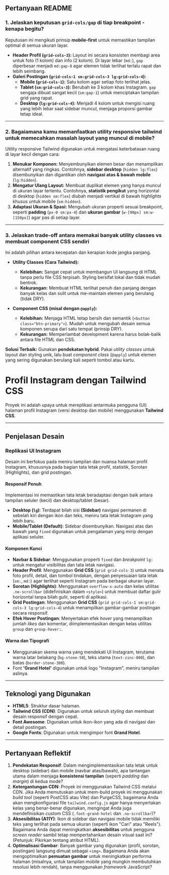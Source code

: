## Pertanyaan README

### 1. Jelaskan keputusan `grid-cols/gap` di tiap breakpoint - kenapa begitu?

Keputusan ini mengikuti prinsip **mobile-first** untuk memastikan tampilan optimal di semua ukuran layar.

* **Header Profil (`grid-cols-3`):** Layout ini secara konsisten membagi area untuk foto (1 kolom) dan info (2 kolom). Di layar lebar (`md:`), `gap` diperbesar menjadi `md:gap-8` agar elemen tidak terlihat terlalu rapat dan lebih seimbang.
* **Galeri Postingan (`grid-cols-1 sm:grid-cols-3 lg:grid-cols-4`):**
    * **Mobile (`grid-cols-1`):** Satu kolom agar setiap foto terlihat jelas.
    * **Tablet (`sm:grid-cols-3`):** Berubah ke 3 kolom khas Instagram. `gap` sengaja dibuat sangat kecil (`sm:gap-1`) untuk menciptakan tampilan grid yang rapat.
    * **Desktop (`lg:grid-cols-4`):** Menjadi 4 kolom untuk mengisi ruang yang lebih lebar saat sidebar muncul, menjaga proporsi gambar tetap ideal.

---

### 2. Bagaiamana kamu memanfaatkan utility responsive tailwind untuk memecahkan masalah layout yang muncul di mobile?

Utility responsive Tailwind digunakan untuk mengatasi keterbatasan ruang di layar kecil dengan cara:

1.  **Menukar Komponen:** Menyembunyikan elemen besar dan menampilkan alternatif yang ringkas. Contohnya, **sidebar desktop** (`hidden lg:flex`) disembunyikan dan digantikan oleh **navigasi atas & bawah mobile** (`lg:hidden`).
2.  **Mengatur Ulang Layout:** Membuat duplikat elemen yang hanya muncul di ukuran layar tertentu. Contohnya, **statistik pengikut** yang horizontal di desktop (`hidden sm:flex`) diubah menjadi vertikal di bawah *highlights* khusus untuk mobile (`sm:hidden`).
3.  **Adaptasi Ukuran & Spasi:** Mengubah ukuran properti sesuai breakpoint, seperti **padding** (`px-0 sm:px-4`) dan **ukuran gambar** (`w-[90px] sm:w-[150px]`) agar pas di setiap layar.

---

### 3. Jelaskan trade-off antara memakai banyak utility classes vs membuat component CSS sendiri

Ini adalah pilihan antara kecepatan dan kerapian kode jangka panjang.

* **Utility Classes (Cara Tailwind):**
    * **Kelebihan:** Sangat cepat untuk membangun UI langsung di HTML tanpa perlu file CSS terpisah. Styling bersifat lokal dan tidak mudah bentrok.
    * **Kekurangan:** Membuat HTML terlihat penuh dan panjang dengan banyak kelas dan sulit untuk me-maintain elemen yang berulang (tidak DRY).

* **Component CSS (misal dengan `@apply`):**
    * **Kelebihan:** Menjaga HTML tetap bersih dan semantik (`<button class="btn-primary">`). Mudah untuk mengubah desain semua komponen serupa dari satu tempat (prinsip DRY).
    * **Kekurangan:** Memperlambat development karena harus bolak-balik antara file HTML dan CSS.

**Solusi Terbaik:** Gunakan **pendekatan hybrid**. Pakai *utility classes* untuk layout dan styling unik, lalu buat *component class* (`@apply`) untuk elemen yang sering digunakan berulang kali seperti tombol atau kartu.

# Profil Instagram dengan Tailwind CSS

Proyek ini adalah upaya untuk mereplikasi antarmuka pengguna (UI) halaman profil Instagram (versi desktop dan mobile) menggunakan **Tailwind CSS**.

---

## Penjelasan Desain

### Replikasi UI Instagram 

Desain ini berfokus pada meniru tampilan dan nuansa halaman profil Instagram, khususnya pada bagian tata letak profil, statistik, Sorotan (Highlights), dan grid postingan.

#### Responsif Penuh
Implementasi ini memastikan tata letak beradaptasi dengan baik antara tampilan seluler (kecil) dan desktop/tablet (besar).

* **Desktop (`lg`)**: Terdapat bilah sisi **(Sidebar)** navigasi permanen di sebelah kiri dengan ikon dan teks, meniru tata letak Instagram yang lebih baru.
* **Mobile/Tablet (Default)**: Sidebar disembunyikan. Navigasi atas dan bawah yang `fixed` digunakan untuk pengalaman yang mirip dengan aplikasi seluler.

#### Komponen Kunci

* **Navbar & Sidebar**: Menggunakan properti `fixed` dan *breakpoint* `lg:` untuk mengatur visibilitas dan tata letak navigasi.
* **Header Profil**: Menggunakan **Grid CSS** (`grid grid-cols-3`) untuk menata foto profil, detail, dan tombol tindakan, dengan penyesuaian tata letak (`sm:`, `md:`) agar terlihat seperti Instagram pada berbagai ukuran layar.
* **Sorotan (Highlights)**: Menggunakan `overflow-x-auto` dan kelas utilitas `.no-scrollbar` (didefinisikan dalam `<style>`) untuk membuat daftar gulir horizontal tanpa bilah gulir, seperti di aplikasi.
* **Grid Postingan**: Menggunakan **Grid CSS** (`grid grid-cols-1 sm:grid-cols-3 lg:grid-cols-4`) untuk menampilkan gambar-gambar postingan secara responsif.
* **Efek Hover Postingan**: Menyertakan efek *hover* yang menampilkan jumlah *likes* dan komentar, diimplementasikan dengan kelas utilitas `group` dan `group-hover:`.

#### Warna dan Tipografi

* Menggunakan skema warna yang mendekati UI Instagram, terutama warna latar belakang (`bg-stone-50`), teks utama (`text-zinc-800`), dan batas (`border-stone-300`).
* Font **'Grand Hotel'** digunakan untuk logo "Instagram", meniru tampilan aslinya.

---

## Teknologi yang Digunakan

* **HTML5**: Struktur dasar halaman.
* **Tailwind CSS (CDN)**: Digunakan untuk seluruh *styling* dan membuat desain responsif dengan cepat.
* **Font Awesome**: Digunakan untuk ikon-ikon yang ada di navigasi dan detail postingan.
* **Google Fonts**: Digunakan untuk mengimpor font **Grand Hotel**.

---

## Pertanyaan Reflektif

1.  **Pendekatan Responsif**: Dalam mengimplementasikan tata letak untuk desktop (sidebar) dan mobile (navbar atas/bawah), apa tantangan utama dalam menjaga **konsistensi tampilan** (seperti *padding* dan *margin*) di kedua mode?
2.  **Ketergantungan CDN**: Proyek ini menggunakan Tailwind CSS melalui CDN. Jika Anda memutuskan untuk mem-build proyek ini menggunakan *build tool* (seperti PostCSS atau Vite) dan PurgeCSS, bagaimana Anda akan mengkonfigurasi file `tailwind.config.js` agar hanya menyertakan kelas yang benar-benar digunakan, mengingat Anda juga mendefinisikan *custom* CSS (`.font-grand-hotel` dan `.no-scrollbar`)?
3.  **Aksesibilitas (A11Y)**: Ikon di sidebar dan navigasi mobile tidak memiliki teks yang terlihat pada semua ukuran (seperti ikon "Cari" atau "Reels"). Bagaimana Anda dapat meningkatkan **aksesibilitas** untuk pengguna *screen reader* sambil tetap mempertahankan desain visual saat ini? (Petunjuk: Pikirkan tentang atribut HTML).
4.  **Optimalisasi Gambar**: Banyak gambar yang digunakan (profil, sorotan, postingan) langsung dimuat sebagai `<img>`. Bagaimana Anda akan mengoptimalkan **pemuatan gambar** untuk meningkatkan performa halaman (misalnya, untuk tampilan mobile yang mungkin membutuhkan resolusi lebih rendah), tanpa menggunakan *framework* JavaScript?
